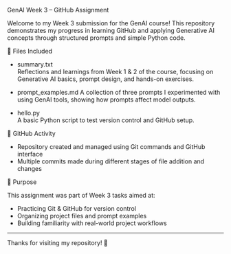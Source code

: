  GenAI Week 3 – GitHub Assignment

Welcome to my Week 3 submission for the GenAI course! This repository demonstrates my progress in learning GitHub and applying Generative AI concepts through structured prompts and simple Python code.

 📁 Files Included

- summary.txt  
  Reflections and learnings from Week 1 & 2 of the course, focusing on Generative AI basics, prompt design, and hands-on exercises.

- prompt_examples.md 
  A collection of three prompts I experimented with using GenAI tools, showing how prompts affect model outputs.

- hello.py  
  A basic Python script to test version control and GitHub setup.

 🔁 GitHub Activity

- Repository created and managed using Git commands and GitHub interface  
- Multiple commits made during different stages of file addition and changes

 🎯 Purpose

This assignment was part of Week 3 tasks aimed at:
- Practicing Git & GitHub for version control
- Organizing project files and prompt examples
- Building familiarity with real-world project workflows

---

Thanks for visiting my repository! 🚀
